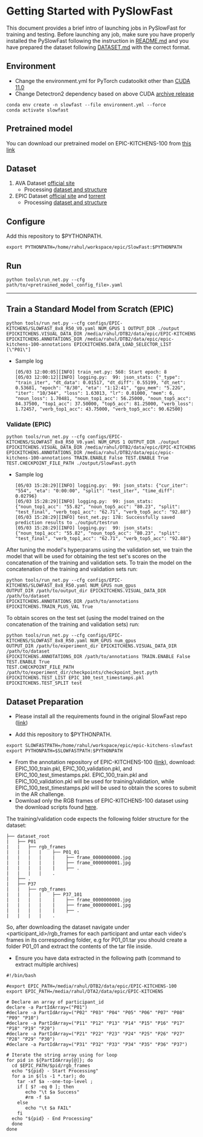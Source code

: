 # Getting Started with PySlowFast

This document provides a brief intro of launching jobs in PySlowFast for training and testing. Before launching any job, make sure you have properly installed the PySlowFast following the instruction in [README.md](README.md) and you have prepared the dataset following [DATASET.md](slowfast/datasets/DATASET.md) with the correct format.

## Environment
- Change the environment.yml for PyTorch cudatoolkit other than [CUDA 11.0](https://pytorch.org/get-started/previous-versions/#v170) 
- Change Detectron2 dependency based on above CUDA [archive release](https://github.com/facebookresearch/detectron2/releases)
```
conda env create -n slowfast --file environment.yml --force
conda activate slowfast 
```

## Pretrained model

You can download our pretrained model on EPIC-KITCHENS-100 from [this link](https://www.dropbox.com/s/uxb6i2xkn91xqzi/SlowFast.pyth?dl=0)

## Dataset

1.  AVA Dataset [official site](https://research.google.com/ava/download.html#ava_actions_download)
    * Processing [dataset and structure](https://github.com/facebookresearch/SlowFast/blob/master/slowfast/datasets/DATASET.md)
2.  EPIC Dataset [official site](https://epic-kitchens.github.io/2021#downloads) and [torrent](https://academictorrents.com/browse.php?search=EPIC&c6=1)
    * Processing [dataset and structure](https://github.com/epic-kitchens/epic-kitchens-slowfast)

## Configure
Add this repository to $PYTHONPATH.
```
export PYTHONPATH=/home/rahul/workspace/epic/SlowFast:$PYTHONPATH
```
## Run

``` 
python tools\run_net.py --cfg path/to/<pretrained_model_config_file>.yaml
```

---

## Train a Standard Model from Scratch (EPIC)

```
python tools/run_net.py --cfg configs/EPIC-KITCHENS/SLOWFAST_8x8_R50_V0.yaml NUM_GPUS 1 OUTPUT_DIR ./output EPICKITCHENS.VISUAL_DATA_DIR /media/rahul/DTB2/data/epic/EPIC-KITCHENS  EPICKITCHENS.ANNOTATIONS_DIR /media/rahul/DTB2/data/epic/epic-kitchens-100-annotations EPICKITCHENS.DATA_LOAD_SELECTOR_LIST [\"P01\"] 
```
- Sample log
    ``` 
    [05/03 12:00:05][INFO] train_net.py: 568: Start epoch: 8
    [05/03 12:00:12][INFO] logging.py:  99: json_stats: {"_type": "train_iter", "dt_data": 0.01517, "dt_diff": 0.55199, "dt_net": 0.53681, "epoch": "8/30", "eta": "1:12:41", "gpu_mem": "5.22G", "iter": "10/344", "loss": 1.63013, "lr": 0.01000, "mem": 6, "noun_loss": 1.70481, "noun_top1_acc": 56.25000, "noun_top5_acc": 84.37500, "top1_acc": 37.50000, "top5_acc": 81.25000, "verb_loss": 1.72457, "verb_top1_acc": 43.75000, "verb_top5_acc": 90.62500}
    ``` 

### Validate (EPIC)

```
python tools/run_net.py --cfg configs/EPIC-KITCHENS/SLOWFAST_8x8_R50_V0.yaml NUM_GPUS 1 OUTPUT_DIR ./output EPICKITCHENS.VISUAL_DATA_DIR /media/rahul/DTB2/data/epic/EPIC-KITCHENS  EPICKITCHENS.ANNOTATIONS_DIR /media/rahul/DTB2/data/epic/epic-kitchens-100-annotations TRAIN.ENABLE False TEST.ENABLE True TEST.CHECKPOINT_FILE_PATH ./output/SlowFast.pyth 
```
- Sample log
    ``` 
    [05/03 15:28:29][INFO] logging.py:  99: json_stats: {"cur_iter": "554", "eta": "0:00:00", "split": "test_iter", "time_diff": 0.02796}
    [05/03 15:28:29][INFO] logging.py:  99: json_stats: {"noun_top1_acc": "55.82", "noun_top5_acc": "80.23", "split": "test_final", "verb_top1_acc": "62.71", "verb_top5_acc": "92.88"}
    [05/03 15:28:29][INFO] test_net.py: 178: Successfully saved prediction results to ./output/testrun
    [05/03 15:28:29][INFO] logging.py:  99: json_stats: {"noun_top1_acc": "55.82", "noun_top5_acc": "80.23", "split": "test_final", "verb_top1_acc": "62.71", "verb_top5_acc": "92.88"}
    ```

After tuning the model's hyperparams using the validation set, we train the model that will be used for obtaining the test set's scores on the concatenation of the training and validation sets. To train the model on the concatenation of the training and validation sets run:
```
python tools/run_net.py --cfg configs/EPIC-KITCHENS/SLOWFAST_8x8_R50.yaml NUM_GPUS num_gpus 
OUTPUT_DIR /path/to/output_dir EPICKITCHENS.VISUAL_DATA_DIR /path/to/dataset 
EPICKITCHENS.ANNOTATIONS_DIR /path/to/annotations EPICKITCHENS.TRAIN_PLUS_VAL True
```
To obtain scores on the test set (using the model trained on the concatenation of the training and validation sets) run:
```
python tools/run_net.py --cfg configs/EPIC-KITCHENS/SLOWFAST_8x8_R50.yaml NUM_GPUS num_gpus 
OUTPUT_DIR /path/to/experiment_dir EPICKITCHENS.VISUAL_DATA_DIR /path/to/dataset 
EPICKITCHENS.ANNOTATIONS_DIR /path/to/annotations TRAIN.ENABLE False TEST.ENABLE True 
TEST.CHECKPOINT_FILE_PATH /path/to/experiment_dir/checkpoints/checkpoint_best.pyth 
EPICKITCHENS.TEST_LIST EPIC_100_test_timestamps.pkl EPICKITCHENS.TEST_SPLIT test
```


## Dataset Preparation

- Please install all the requirements found in the original SlowFast repo ([link](https://github.com/facebookresearch/SlowFast/blob/master/INSTALL.md))
* Add this repository to $PYTHONPATH.
```
export SLOWFASTPATH=/home/rahul/workspace/epic/epic-kitchens-slowfast
export PYTHONPATH=$SLOWFASTPATH:$PYTHONPATH
```
* From the annotation repository of EPIC-KITCHENS-100 ([link](https://github.com/epic-kitchens/epic-kitchens-100-annotations)), download: EPIC_100_train.pkl, EPIC_100_validation.pkl, and EPIC_100_test_timestamps.pkl. EPIC_100_train.pkl and EPIC_100_validation.pkl will be used for training/validation, while EPIC_100_test_timestamps.pkl will be used to obtain the scores to submit in the AR challenge.
* Download only the RGB frames of EPIC-KITCHENS-100 dataset using the download scripts found [here](https://github.com/epic-kitchens/epic-kitchens-download-scripts). 

The training/validation code expects the following folder structure for the dataset:
```
├── dataset_root
|   ├── P01
|   |   ├── rgb_frames
|   |   |   |    ├── P01_01
|   |   |   |    |    ├── frame_0000000000.jpg
|   |   |   |    |    ├── frame_0000000001.jpg
|   |   |   |    |    ├── .
|   |   |   |    .
|   ├── .
|   ├── P37
|   |   ├── rgb_frames
|   |   |   |    ├── P37_101
|   |   |   |    |    ├── frame_0000000000.jpg
|   |   |   |    |    ├── frame_0000000001.jpg
|   |   |   |    |    ├── .
|   |   |   |    .    
```
So, after downloading the dataset navigate under <participant_id>/rgb_frames for each participant and untar each video's frames in its corresponding folder, e.g for P01_01.tar you should create a folder P01_01 and extract the contents of the tar file inside.

- Ensure you have data extracted in the following path (command to extract multiple archives)
```
#!/bin/bash

#export EPIC_PATH=/media/rahul/DTB2/data/epic/EPIC-KITCHENS-100
export EPIC_PATH=/media/rahul/DTA2/data/epic/EPIC-KITCHENS
 
# Declare an array of participant_id
declare -a PartIdArray=("P01")
#declare -a PartIdArray=("P02" "P03" "P04" "P05" "P06" "P07" "P08" "P09" "P10")
#declare -a PartIdArray=("P11" "P12" "P13" "P14" "P15" "P16" "P17" "P18" "P19" "P20")
#declare -a PartIdArray=("P21" "P22" "P23" "P24" "P25" "P26" "P27" "P28" "P29" "P30")
#declare -a PartIdArray=("P31" "P32" "P33" "P34" "P35" "P36" "P37")

# Iterate the string array using for loop
for pid in ${PartIdArray[@]}; do
  cd $EPIC_PATH/$pid/rgb_frames
  echo "${pid} - Start Processing"
  for a in $(ls -1 *.tar); do 
    tar -xf $a --one-top-level ; 
    if [ $? -eq 0 ]; then
       echo "\t $a Success"
       #rm -f $a
    else
       echo "\t $a FAIL"
    fi
  echo "${pid} - End Processing"
  done
done


```


